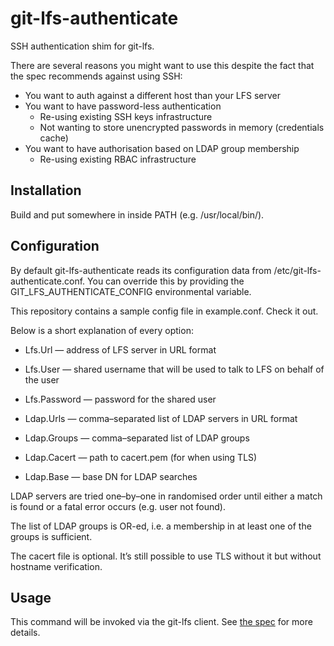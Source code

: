 # git-lfs-authenticate

SSH authentication shim for git-lfs.

There are several reasons you might want to use this despite the fact that the
spec recommends against using SSH:

* You want to auth against a different host than your LFS server
* You want to have password-less authentication
    * Re-using existing SSH keys infrastructure
    * Not wanting to store unencrypted passwords in memory (credentials cache)
* You want to have authorisation based on LDAP group membership
    * Re-using existing RBAC infrastructure

## Installation

Build and put somewhere in inside PATH (e.g. /usr/local/bin/).

## Configuration

By default git-lfs-authenticate reads its configuration data from
/etc/git-lfs-authenticate.conf. You can override this by providing the
GIT_LFS_AUTHENTICATE_CONFIG environmental variable.

This repository contains a sample config file in example.conf. Check it out.

Below is a short explanation of every option:

* Lfs.Url — address of LFS server in URL format
* Lfs.User — shared username that will be used to talk to LFS on behalf of the user
* Lfs.Password — password for the shared user

* Ldap.Urls — comma–separated list of LDAP servers in URL format
* Ldap.Groups — comma–separated list of LDAP groups
* Ldap.Cacert — path to cacert.pem (for when using TLS)
* Ldap.Base — base DN for LDAP searches

LDAP servers are tried one–by–one in randomised order until either a match is
found or a fatal error occurs (e.g. user not found).

The list of LDAP groups is OR-ed, i.e. a membership in at least one of the
groups is sufficient.

The cacert file is optional. It’s still possible to use TLS without it but
without hostname verification.

## Usage

This command will be invoked via the git-lfs client. See
[the spec](https://github.com/github/git-lfs/tree/master/docs/api) for more
details.
